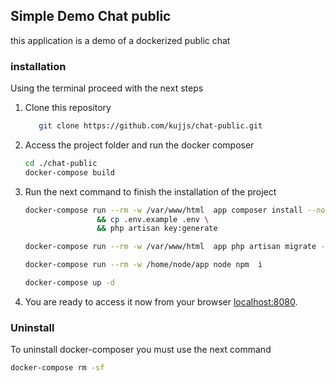 ## Simple Demo Chat public

this application is a demo of a dockerized public chat 

### installation

Using the terminal proceed with the next steps

1) Clone this repository

    ``` bash
       git clone https://github.com/kujjs/chat-public.git
    ```

2)  Access the project folder and run the docker composer
    ``` bash
    cd ./chat-public
    docker-compose build
    ```
3) Run the next command to finish the installation of the project
    ```bash
    docker-compose run --rm -w /var/www/html  app composer install --no-interaction --no-dev \
                    && cp .env.example .env \
                    && php artisan key:generate 
    
    docker-compose run --rm -w /var/www/html  app php artisan migrate --force --no-interaction
    
    docker-compose run --rm -w /home/node/app node npm  i
    
    docker-compose up -d
    ```
4) You are ready to access it now from your browser
[localhost:8080](http://localhost:8080).
 
### Uninstall
To uninstall docker-composer you must use the next command
``` bash
docker-compose rm -sf 
```



   